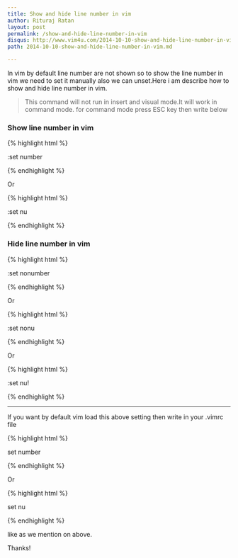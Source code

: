 ```yaml
---
title: Show and hide line number in vim
author: Rituraj Ratan
layout: post
permalink: /show-and-hide-line-number-in-vim
disqus: http://www.vim4u.com/2014-10-10-show-and-hide-line-number-in-vim
path: 2014-10-10-show-and-hide-line-number-in-vim.md

---
```


In vim by default line number are not shown so to show the line number in vim we need to set it manually also we can unset.Here i am describe how to show and hide line number in vim. 

>This command will not run in insert and visual mode.It will work in command mode. for command mode press ESC key then write below        

### Show line number in vim
{% highlight html %}

:set number

{% endhighlight %}

Or 

{% highlight html %}

:set nu

{% endhighlight %}


### Hide line number in vim

{% highlight html %}

:set nonumber

{% endhighlight %}

Or 

{% highlight html %}

:set nonu

{% endhighlight %}

Or 

{% highlight html %}

:set nu!

{% endhighlight %}


-----

If you want by default vim load this above setting then write in your .vimrc file

{% highlight html %}

set number

{% endhighlight %}

Or

{% highlight html %}

set nu

{% endhighlight %}

like as we mention on above.

Thanks!
